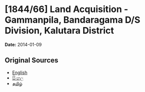 # [1844/66] Land Acquisition - Gammanpila, Bandaragama D/S Division, Kalutara District

**Date:** 2014-01-09

## Original Sources

- [English](https://documents.gov.lk/view/extra-gazettes/2014/1/1844-66_E.pdf)
- [සිංහල](https://documents.gov.lk/view/extra-gazettes/2014/1/1844-66_S.pdf)
- [தமிழ்](https://documents.gov.lk/view/extra-gazettes/2014/1/1844-66_T.pdf)

